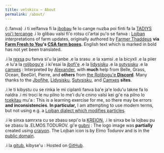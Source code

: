 ```yaml
---
title: velskicu — About
permalink: /about/
---
```


{:.fanva}
.i ti xelfanva fi la [jbobau][Lojban] fe lo cange nuzba poi finti fa la [TADIYS voi'i tercange][Farmer Thaddeus] .i lo glibau valsi fi'o rotsu ci'artai pu'o se fanva
: [Lojban] interpretations of farm updates, originally authored by [Farmer Thaddeus] **via [Farm Fresh to You]'s [CSA farm boxes].** English text which is marked in bold has not yet been translated.

.i la [rexsa] pu fanva si'u la janbe .e la srasu .e la xamsi .e la bicyxli .e la piier .e lu'a la [roljbogu'e] .i ki'esai la [jbofi'e] .e la [lidysisku] .e la [sutysisku] .e la [camxes]
: Interpreted by [Alexander][rexsa], with **much** help from Belle, Grass, Ocean, BeeGirl, Pierre, and **others** from [the Roljbogu'e **Discord**][roljbogu'e]. Many thanks to the [Jbofihe][jbofi'e], [Lidysisku][lidysisku], [Sutysisku][sutysisku], and [Camxes][camxes] **sites**.

.i le ti kibystu cu se rinka le mi ciplanli fanva ba'e ja'e lodu'u lakne fa lo naldra .i mi troci le nu pilno lo me'i du'e cnino valsi kei gi'e na pilno lo [tcekitau] mu'a
: This is a learning exercise for me, so there may be errors **and inconsistencies**. **In particular,** I am attempting to use modern terms, but not using e.g. a [Lojban dialect which modifies particles][tcekitau].

.i le sinxa samrxra cu se zbasu sepi'o la [KREION.][craiyon] .i le sinxa be la lojbau pu se zbasu la .ELMOS.TODUROV. gi'e [gubni][public domain]
: The logo image was **partially** created using [craiyon]. The Lojban icon is by Elmo Todurov and is in the [public domain].

.i la [gitub.][GitHub] kibyse'u
: Hosted on [GitHub].

[CSA farm boxes]: https://wikipedia.org/wiki/Community-supported_agriculture
[Farm Fresh to You]: https://farmfreshtoyou.com
[Farmer Thaddeus]: https://instagram.com/farmerthaddeus
[GitHub]: https://github.com/alxndr/lahau-rahi-le-cange-lihu
[Lojban]: https://mw.lojban.org
[camxes]: https://lojban.github.io/ilmentufa/camxes.html
[craiyon]: https://www.craiyon.com
[public domain]: https://commons.wikimedia.org/wiki/File:Lojban_logo.svg
[jbofi'e]: https://jboski.lojban.org
[lidysisku]: https://sisku.org
[rexsa]: https://mas.to/@rexsa
[roljbogu'e]: https://discord.gg/SPBBnwP6PQ
[sutysisku]: https://la-lojbangithub.io/sutysisku/lojban
[tcekitau]: https://web.archive.org/web/20220808222802/https://vlasisku.lojban.org/tcekitau
